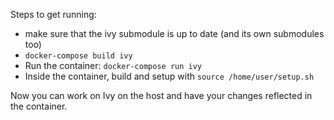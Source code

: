 Steps to get running:
- make sure that the ivy submodule is up to date (and its own submodules too)
- `docker-compose build ivy`
- Run the container: `docker-compose run ivy`
- Inside the container, build and setup with `source /home/user/setup.sh`

Now you can work on Ivy on the host and have your changes reflected in the container.
